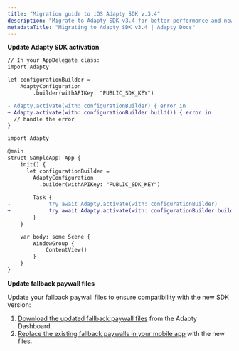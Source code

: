 ```yaml
---
title: "Migration guide to iOS Adapty SDK v.3.4"
description: "Migrate to Adapty SDK v3.4 for better performance and new monetization features."
metadataTitle: "Migrating to Adapty SDK v3.4 | Adapty Docs"
---
```


<!--- Adapty SDK 3.4.0 is a major release that introduces improvements that require migration steps on your end. ---> 

**Update Adapty SDK activation**

<Tabs groupId="current-os" queryString>
<TabItem value="swift" label="Swift" default>

```diff showLineNumbers
// In your AppDelegate class:
import Adapty

let configurationBuilder =
    AdaptyConfiguration
        .builder(withAPIKey: "PUBLIC_SDK_KEY")

- Adapty.activate(with: configurationBuilder) { error in
+ Adapty.activate(with: configurationBuilder.build()) { error in
  // handle the error
}
```

</TabItem>
<TabItem value="swiftui" label="SwiftUI" default>

```diff showLineNumbers
import Adapty

@main
struct SampleApp: App {
    init() {
      let configurationBuilder =
        AdaptyConfiguration
          .builder(withAPIKey: "PUBLIC_SDK_KEY")
      
        Task {
-            try await Adapty.activate(with: configurationBuilder)
+            try await Adapty.activate(with: configurationBuilder.build())
        }
    }

    var body: some Scene {
        WindowGroup {
            ContentView()
        }
    }
}
```

</TabItem>
</Tabs>

**Update fallback paywall files**

Update your fallback paywall files to ensure compatibility with the new SDK version:

1. [Download the updated fallback paywall files](fallback-paywalls#download-fallback-paywalls-as-a-file-in-the-adapty-dashboard) from the Adapty Dashboard.
2. [Replace the existing fallback paywalls in your mobile app](ios-use-fallback-paywalls) with the new files.